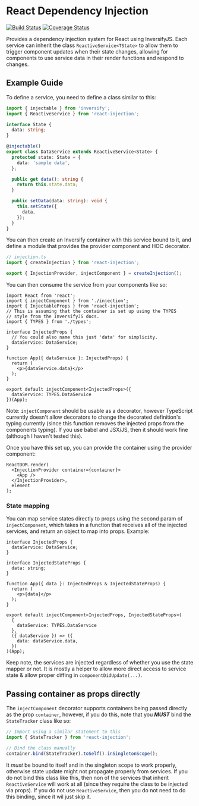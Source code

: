 # React Dependency Injection
[![Build Status](https://travis-ci.com/luvies/react-injection.svg?branch=master)](https://travis-ci.com/luvies/react-injection) [![Coverage Status](https://coveralls.io/repos/github/luvies/react-injection/badge.svg?branch=master)](https://coveralls.io/github/luvies/react-injection?branch=master)

Provides a dependency injection system for React using InversifyJS. Each service can inherit the class `ReactiveService<TState>` to allow them to trigger component updates when their state changes, allowing for components to use service data in their render functions and respond to changes.

## Example Guide
To define a service, you need to define a class similar to this:

```ts
import { injectable } from 'inversify';
import { ReactiveService } from 'react-injection';

interface State {
  data: string;
}

@injectable()
export class DataService extends ReactiveService<State> {
  protected state: State = {
    data: 'sample data',
  };

  public get data(): string {
    return this.state.data;
  }

  public setData(data: string): void {
    this.setState({
      data,
    });
  }
}
```

You can then create an Inversify container with this service bound to it, and define a module that provides the provider component and HOC decorator.

```ts
// injection.ts
import { createInjection } from 'react-injection';

export { InjectionProvider, injectComponent } = createInjection();
```

You can then consume the service from your components like so:

```tsx
import React from 'react';
import { injectComponent } from './injection';
import { InjectableProps } from 'react-injection';
// This is assuming that the container is set up using the TYPES
// style from the InversifyJS docs.
import { TYPES } from './types';

interface InjectedProps {
  // You could also name this just 'data' for simplicity.
  dataService: DataService;
}

function App({ dataService }: InjectedProps) {
  return (
    <p>{dataService.data}</p>
  );
}

export default injectComponent<InjectedProps>({
  dataService: TYPES.DataService
})(App);
```

Note: `injectComponent` should be usable as a decorator, however TypeScript currently doesn't allow decorators to change the decorated definition's typing currently (since this function removes the injected props from the components typing). If you use babel and JSX/JS, then it should work fine (although I haven't tested this).

Once you have this set up, you can provide the container using the provider component:

```tsx
ReactDOM.render(
  <InjectionProvider container={container}>
    <App />
  </InjectionProvider>,
  element
);
```

### State mapping
You can map service states directly to props using the second param of `injectComponent`, which takes in a function that receives all of the injected services, and return an object to map into props. Example:

```tsx
interface InjectedProps {
  dataService: DataService;
}

interface InjectedStateProps {
  data: string;
}

function App({ data }: InjectedProps & InjectedStateProps) {
  return (
    <p>{data}</p>
  );
}

export default injectComponent<InjectedProps, InjectedStateProps>(
  {
    dataService: TYPES.DataService
  },
  ({ dataService }) => ({
    data: dataService.data,
  })
)(App);
```

Keep note, the services are injected regardless of whether you use the state mapper or not. It is mostly a helper to allow more direct access to service state & allow proper diffing in `componentDidUpdate(...)`.

## Passing container as props directly
The `injectComponent` decorator supports containers being passed directly as the prop `container`, however, if you do this, note that you **_MUST_** bind the `StateTracker` class like so:

```ts
// Import using a similar statement to this
import { StateTracker } from 'react-injection';

// Bind the class manually
container.bind(StateTracker).toSelf().inSingletonScope();
```

It *must* be bound to itself and in the singleton scope to work properly, otherwise state update might not propagate properly from services. If you do not bind this class like this, then non of the services that inherit `ReactiveService` will work at all (since they require the class to be injected via props). If you do not use `ReactiveService`, then you do not need to do this binding, since it wil just skip it.
